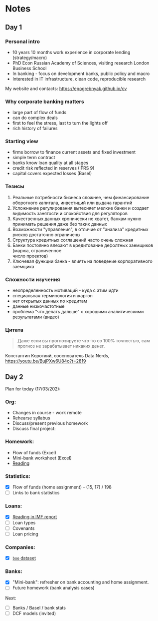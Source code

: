 # Notes

## Day 1

### Personal intro

- 10 years 10 months work experience in corporate lending (strategy/macro)
- PhD Econ Russian Academy of Sciences, visiting research London Business School
- In banking - focus on development banks, public policy and macro
- Interested in IT infrastructure, clean code, reproducible research 

My website and contacts: <https://epogrebnyak.github.io/cv>

### Why corporate banking matters

- large part of flow of funds
- can do complex deals
- first to feel the stress, last to turn the lights off
- rich history of failures

### Starting view

- firms borrow to finance current assets and fixed investment
- simple term contract
- banks know loan quality at all stages
- credit risk reflected in reserves (IFRS 9)
- capital covers expected losses (Basel)

### Тезисы

1. Реальные потребности бизнеса сложнее, чем финансирование оборотного капитала, инвестиций 
   или выдача гарантий
2. Усложнение регулирования вытесняет мелкие банки и создает видимость занятости и спокойствия 
   для регуляторов
3. Качественных данных хронически не хватет, банкам нужно принимать решения даже без таких 
   данных
4. Возможности "управления", в отличие от "анализа" кредитных рисков достаточно ограничены
5. Структура кредитных соглашений часто очень сложная 
5. Банки постоянно влезают в кредитование дефолтных заемщиков (маржа, ограниченное   
   число проектов)
6. Ключевая функции банка - влиять на поведение корпоративного заемщика

### Сложности изучения

- неопределенность мотиваций - куда с этим идти
- специальная терминология и жаргон
- нет открытых данных по кредитам
- данные низкочастотные
- проблема "что делать дальше" с хорошими аналитическими результатами (видео)


### Цитата


> Даже если вы прогнозируете что-то со 100% точностью, сам прогноз не зарабатывает никаких денег.

Константин Короткий, сооснователь Data Nerds, <https://youtu.be/BujPXw6U84o?t=2819>


## Day 2

Plan for today (17/03/202):

### Org: 

- Changes in course - work remote
- Rehearse syllabus
- Discuss/present previous homework
- Discuss final project:

### Homework:

- Flow of funds (Excel)
- Mini-bank worksheet (Excel)
- [Reading][imf_stab]

[imf_stab]: https://www.imf.org/en/Publications/GFSR/Issues/2019/10/01/global-financial-stability-report-october-2019#Chapter2

### Statistics:

- [x] Flow of funds (home assignment) - (15, 17) / 198
- [ ] Links to bank statistics

### Loans: 

- [x] [Reading in IMF report][imf_stab]
- [ ] Loan types
- [ ] Covenants
- [ ] Loan pricing

### Companies:

- [x] [`boo` dataset](https://github.com/ru-corporate/boo/blob/master/README.md)

### Banks:

- [x] "Mini-bank": refresher on bank accounting and home assignment.
- [ ] Future homework (bank analysis cases)

Next:

- [ ] Banks / Basel / bank stats
- [ ] DCF models (invited)